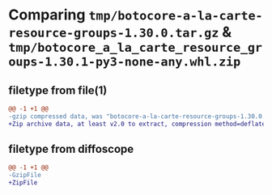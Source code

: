 # Comparing `tmp/botocore-a-la-carte-resource-groups-1.30.0.tar.gz` & `tmp/botocore_a_la_carte_resource_groups-1.30.1-py3-none-any.whl.zip`

## filetype from file(1)

```diff
@@ -1 +1 @@
-gzip compressed data, was "botocore-a-la-carte-resource-groups-1.30.0.tar", last modified: Tue Jul  4 01:44:57 2023, max compression
+Zip archive data, at least v2.0 to extract, compression method=deflate
```

## filetype from diffoscope

```diff
@@ -1 +1 @@
-GzipFile
+ZipFile
```


